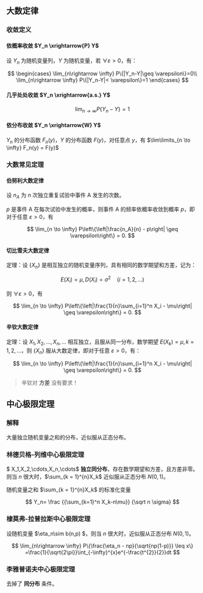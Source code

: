 ## 大数定律

### 收敛定义

#### 依概率收敛 $Y_n \xrightarrow{P} Y$

设 $Y_n$ 为随机变量列，$Y$ 为随机变量，若 $\forall \varepsilon > 0$，有：

$$
\begin{cases}
\lim_{n\rightarrow \infty} P\{|Y_n-Y|\geq \varepsilon\}=0\\
\lim_{n\rightarrow \infty} P\{|Y_n-Y|< \varepsilon\}=1
\end{cases}
$$

#### 几乎处处收敛 $Y_n \xrightarrow{a.s.} Y$

$$
\lim_{n\rightarrow \infty} P\{Y_n-Y\}=1
$$

#### 依分布收敛 $Y_n \xrightarrow{W} Y$

$Y_n$ 的分布函数 $F_n(y)$，$Y$ 的分布函数 $F(y)$，对任意点 $y$，有 $\lim\limits_{n \to \infty} F_n(y) = F(y)$

### 大数常见定理

#### 伯努利大数定律

设 $n_A$ 为 $n$ 次独立重复试验中事件 A 发生的次数。

$p$ 是事件 A 在每次试验中发生的概率，则事件 A 的频率依概率收敛到概率 $p$，即对于任意 $\varepsilon > 0$，有

$$
\lim_{n \to \infty} P\left\{\left|\frac{n_A}{n} - p\right| \geq \varepsilon\right\} = 0.
$$

#### 切比雪夫大数定律

定理：设 $\{X_n\}$ 是相互独立的随机变量序列，具有相同的数学期望和方差，记为：

$$
E(X_i) = \mu, D(X_i) = \sigma^2 \quad (i = 1, 2, \ldots)
$$

则 $\forall \varepsilon > 0$，有

$$
\lim_{n \to \infty} P\left\{\left|\frac{1}{n}\sum_{i=1}^n X_i - \mu\right| \geq \varepsilon\right\} = 0.
$$

#### 辛钦大数定律

定理：设 $X_1, X_2, \ldots, X_n, \ldots$ 相互独立，且服从同一分布，数学期望 $E(X_k) = \mu, k = 1, 2, \ldots$，则 $\{X_n\}$ 服从大数定律，即对于任意 $\varepsilon > 0$，有：

$$
\lim_{n \to \infty} P\left\{\left|\frac{1}{n}\sum_{i=1}^n X_i - \mu\right| \geq \varepsilon\right\} = 0.
$$

> 辛钦对 **方差** 没有要求！

## 中心极限定理

### 解释

大量独立随机变量之和的分布，近似服从正态分布。

### 林德贝格-列维中心极限定理

$ X_1,X_2,\cdots,X_n,\cdots$ **独立同分布**，存在数学期望和方差，且方差非零。则当 $n$ 很大时，$\sum_{k = 1}^{n}X_k$ 近似服从正态分布 $N(0,1)$​。

随机变量之和 $\sum_{k = 1}^{n}X_k$ 的标准化变量

$$
Y_n= \frac {{\sum_{k=1}^n X_k-n\mu}} {\sqrt n \sigma}
$$

### 棣莫弗-拉普拉斯中心极限定理
设随机变量 $\eta_n\sim b(n,p) $，则当 $n$ 很大时，近似服从正态分布 $N(0,1)$​。

$$
\lim_{n\rightarrow \infty} P\{\frac{\eta_n - np}{\sqrt{np(1-p)}} \leq x\} =\frac{1}{\sqrt{2\pi}}\int_{-\infty}^{x}e^{-\frac{t^{2}}{2}}dt
$$

### 李雅普诺夫中心极限定理
去掉了 **同分布** 条件。